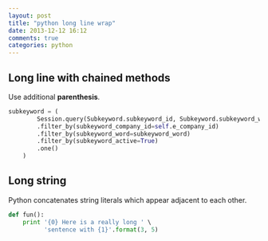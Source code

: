 ```yaml
---
layout: post
title: "python long line wrap"
date: 2013-12-12 16:12
comments: true
categories: python
---
```


## Long line with chained methods

Use additional __parenthesis__.

``` python
subkeyword = (
        Session.query(Subkeyword.subkeyword_id, Subkeyword.subkeyword_word)
        .filter_by(subkeyword_company_id=self.e_company_id)
        .filter_by(subkeyword_word=subkeyword_word)
        .filter_by(subkeyword_active=True)
        .one()
    )
```

## Long string

Python concatenates string literals which appear adjacent to each other.

``` python
def fun():
    print '{0} Here is a really long ' \
          'sentence with {1}'.format(3, 5)
```

